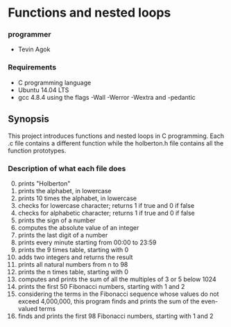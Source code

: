 # Functions and nested loops

### programmer

* Tevin Agok

### Requirements

* C programming language
* Ubuntu 14.04 LTS
* gcc 4.8.4 using the flags -Wall -Werror -Wextra and -pedantic

## Synopsis

This project introduces functions and nested loops in C programming. Each .c file contains a different function while the holberton.h file contains all the function prototypes.

### Description of what each file does
0. prints "Holberton"
1. prints the alphabet, in lowercase
2. prints 10 times the alphabet, in lowercase
3. checks for lowercase character; returns 1 if true and 0 if false
4. checks for alphabetic character; returns 1 if true and 0 if false
5. prints the sign of a number
6. computes the absolute value of an integer
7. prints the last digit of a number
8. prints every minute starting from 00:00 to 23:59
9. prints the 9 times table, starting with 0
10. adds two integers and returns the result
11. prints all natural numbers from n to 98
100. prints the n times table, starting with 0
101. computes and prints the sum of all the multiples of 3 or 5 below 1024
102. prints the first 50 Fibonacci numbers, starting with 1 and 2
103. considering the terms in the Fibonacci sequence whose values do not exceed 4,000,000, this program finds and prints the sum of the even-valued terms
104. finds and prints the first 98 Fibonacci numbers, starting with 1 and 2